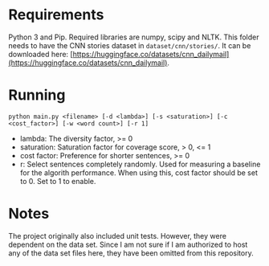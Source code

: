 # Requirements

Python 3 and Pip. Required libraries are numpy, scipy and NLTK. This folder needs to have the CNN stories dataset in `dataset/cnn/stories/`. It can be downloaded here: [https://huggingface.co/datasets/cnn_dailymail](https://huggingface.co/datasets/cnn_dailymail).

# Running

`python main.py <filename> [-d <lambda>] [-s <saturation>] [-c <cost_factor>] [-w <word count>] [-r 1]`

* lambda: The diversity factor, >= 0
* saturation: Saturation factor for coverage score, > 0, <= 1
* cost factor: Preference for shorter sentences, >= 0
* r: Select sentences completely randomly. Used for measuring a baseline for the algorith performance. When using this, cost factor should be set to 0. Set to 1 to enable.

# Notes

The project originally also included unit tests. However, they were dependent on the data set. Since I am not sure if I am authorized to host any of the data set files here, they have been omitted from this repository.
